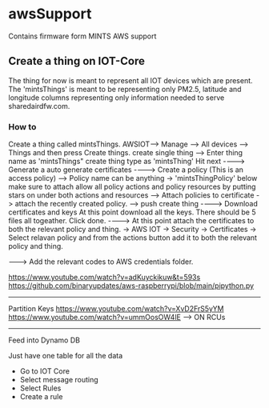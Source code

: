 # awsSupport
Contains firmware form MINTS AWS support

## Create a thing on IOT-Core 
The thing for now is meant to represent all IOT devices which are present. The 'mintsThings' is meant to be representing only PM2.5, latitude and longitude columns representing only information needed to serve sharedairdfw.com. 

### How to 
Create a thing called mintsThings. 
AWSIOT--> Manage --> All devices --> Things and then press Create things. 
create single thing -->
Enter thing name as 'mintsThings"
create thing type as 'mintsThing'
Hit next 
---->
Generate a auto generate certificates
---->
Create a policy (This is an access policy)
--> Policy name can be anything -> 'mintsThingPolicy'
below make sure to attach allow all policy actions and policy resources by putting stars on under both actions and resources 
--> Attach policies to certificate -> attach the recently created policy. 
--> push create thing 
---->
Download certificates and keys
At this point download all the keys. There should be 5 files all togeather. Click done. 
---->
At this point attach the certificates to both the relevant policy and thing. 
-> AWS IOT -> Security -> Certificates 
-> Select relavan policy and from the actions button add it to both the relevant policy and thing. 

---> Add the relevant codes to AWS credentials folder.

https://www.youtube.com/watch?v=adKuyckikuw&t=593s
https://github.com/binaryupdates/aws-raspberrypi/blob/main/pipython.py


---------
Partition Keys 
https://www.youtube.com/watch?v=XvD2FrS5yYM
https://www.youtube.com/watch?v=ummOosOW4lE --> ON RCUs 


-----------
Feed into Dynamo DB 

Just have one table for all the data 

- Go to IOT Core
- Select message routing
- Select Rules
- Create a rule

